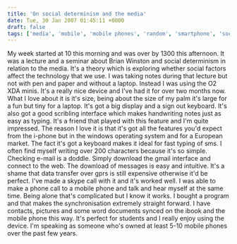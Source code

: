 ```yaml
---
title: 'On social determinism and the media'
date: Tue, 30 Jan 2007 01:45:11 +0000
draft: false
tags: ['media', 'mobile', 'mobile phones', 'random', 'smartphone', 'social determinism', 'tech related', 'university', 'XDA']
---
```


My week started at 10 this morning and was over by 1300 this afternoon. It was a lecture and a seminar about Brian Winston and social determinism in relation to the media. It's a theory which is exploring whether social factors affect the technology that we use. I was taking notes during that lecture but not with pen and paper and without a laptop. Instead I was using the O2 XDA minis. It's a really nice device and I've had it for over two months now. What I love about it is it's size, being about the size of my palm it's large for a fun but tiny for a laptop. It's got a big display and a sign out keyboard. It's also got a good scribling interface which makes handwriting notes just as easy as typing. It's a friend that played with this feature and I'm quite impressed. The reason I love it is that it's got all the features you'd expect from the i-phone but in the windows operating system and for a European market. The fact it's got a keyboard makes it ideal for fast typing of sms. I often find myself writing over 200 characters because it's so simple. Checking e-mail is a doddle. Simply download the gmail interface and connect to the web. The download of messages is easy and intuitive. It's a shame that data transfer over gprs is still expensive otherwise it'd be perfect. I've made a skype call with it and it's worked well. I was able to make a phone call to a mobile phone and talk and hear myself at the same time. Being alone that's complicated but I know it works. I bought a program and that makes the synchronisation extremely straight forward. I have contacts, pictures and some word documents synced on the ibook and the mobile phone this way. It's perfect for students and I really enjoy using the device. I'm speaking as someone who's owned at least 5-10 mobile phones over the past few years.